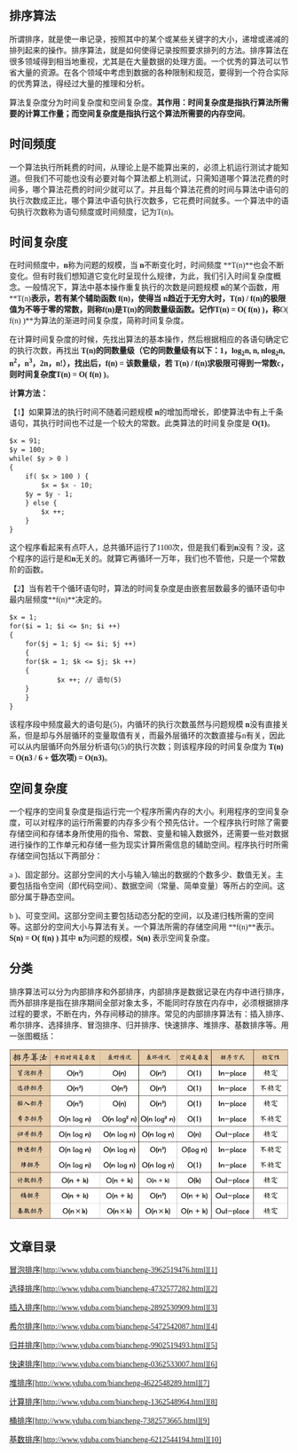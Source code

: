 ## 排序算法

<font face=黑体>

所谓排序，就是使一串记录，按照其中的某个或某些关键字的大小，递增或递减的排列起来的操作。排序算法，就是如何使得记录按照要求排列的方法。排序算法在很多领域得到相当地重视，尤其是在大量数据的处理方面。一个优秀的算法可以节省大量的资源。在各个领域中考虑到数据的各种限制和规范，要得到一个符合实际的优秀算法，得经过大量的推理和分析。

算法复杂度分为时间复杂度和空间复杂度。**其作用：时间复杂度是指执行算法所需要的计算工作量；而空间复杂度是指执行这个算法所需要的内存空间**。

## 时间频度

一个算法执行所耗费的时间，从理论上是不能算出来的，必须上机运行测试才能知道。但我们不可能也没有必要对每个算法都上机测试，只需知道哪个算法花费的时间多，哪个算法花费的时间少就可以了。并且每个算法花费的时间与算法中语句的执行次数成正比，哪个算法中语句执行次数多，它花费时间就多。一个算法中的语句执行次数称为语句频度或时间频度，记为T(n)。

## 时间复杂度

在时间频度中，**n**称为问题的规模，当 **n**不断变化时，时间频度 **T(n)**也会不断变化。但有时我们想知道它变化时呈现什么规律，为此，我们引入时间复杂度概念。一般情况下，算法中基本操作重复执行的次数是问题规模 **n**的某个函数，用 **T(n)**表示，若有某个辅助函数 **f(n)**，使得当 **n**趋近于无穷大时，**T(n) / f(n)**的极限值为不等于零的常数，则称**f(n)**是**T(n)**的同数量级函数。记作**T(n) = O( f(n) )**，称**O( f(n) )**为算法的渐进时间复杂度，简称时间复杂度。

在计算时间复杂度的时候，先找出算法的基本操作，然后根据相应的各语句确定它的执行次数，再找出 **T(n)**的同数量级（它的同数量级有以下：1，log<sub>2</sub>n, n, nlog<sub>2</sub>n, n<sup>2</sup>，n<sup>3</sup>，2n，n!），找出后，**f(n)** = 该数量级，若 **T(n) / f(n)**求极限可得到一常数**c**，则时间复杂度**T(n) = O( f(n) )**。

**计算方法：**

【1】如果算法的执行时间不随着问题规模 **n**的增加而增长，即使算法中有上千条语句，其执行时间也不过是一个较大的常数。此类算法的时间复杂度是 **O(1)**。

    $x = 91;
    $y = 100;
    while( $y > 0 )
    {
        if( $x > 100 ) {
            $x = $x - 10;
        $y = $y - 1;
        } else {
            $x ++;
        }
    }

这个程序看起来有点吓人，总共循环运行了1100次，但是我们看到**n**没有？没，这个程序的运行是和**n**无关的。就算它再循环一万年，我们也不管他，只是一个常数阶的函数。

【2】当有若干个循环语句时，算法的时间复杂度是由嵌套层数最多的循环语句中最内层频度**f(n)**决定的。

    $x = 1;
    for($i = 1; $i <= $n; $i ++)
    {
        for($j = 1; $j <= $i; $j ++)
        {
        for($k = 1; $k <= $j; $k ++)
        {
                $x ++; // 语句(5)
        }
        }
    }

该程序段中频度最大的语句是(5)，内循环的执行次数虽然与问题规模 **n**没有直接关系，但是却与外层循环的变量取值有关，而最外层循环的次数直接与n有关，因此可以从内层循环向外层分析语句(5)的执行次数；则该程序段的时间复杂度为 **T(n) = O(n3 / 6 + 低次项) = O(n3)**。

## 空间复杂度

一个程序的空间复杂度是指运行完一个程序所需内存的大小。利用程序的空间复杂度，可以对程序的运行所需要的内存多少有个预先估计。一个程序执行时除了需要存储空间和存储本身所使用的指令、常数、变量和输入数据外，还需要一些对数据进行操作的工作单元和存储一些为现实计算所需信息的辅助空间。程序执行时所需存储空间包括以下两部分：

a )、固定部分。这部分空间的大小与输入/输出的数据的个数多少、数值无关。主要包括指令空间（即代码空间）、数据空间（常量、简单变量）等所占的空间。这部分属于静态空间。

b )、可变空间。这部分空间主要包括动态分配的空间，以及递归栈所需的空间等。这部分的空间大小与算法有关。一个算法所需的存储空间用 **f(n)**表示。**S(n) = O( f(n) )** 其中 **n**为问题的规模，**S(n)** 表示空间复杂度。

## 分类

排序算法可以分为内部排序和外部排序，内部排序是数据记录在内存中进行排序，而外部排序是指在排序期间全部对象太多，不能同时存放在内存中，必须根据排序过程的要求，不断在内，外存间移动的排序。常见的内部排序算法有：插入排序、希尔排序、选择排序、冒泡排序、归并排序、快速排序、堆排序、基数排序等。用一张图概括：

![20170122083248_9.png][0]

## 文章目录

<font face=楷体>

[冒泡排序][1][http://www.yduba.com/biancheng-3962519476.html][1]

[选择排序][2][http://www.yduba.com/biancheng-4732577282.html][2]

[插入排序][3][http://www.yduba.com/biancheng-2892530909.html][3]

[希尔排序][4][http://www.yduba.com/biancheng-5472542087.html][4]

[归并排序][5][http://www.yduba.com/biancheng-9902519493.html][5]

[快速排序][6][http://www.yduba.com/biancheng-0362533007.html][6]

[堆排序][7][http://www.yduba.com/biancheng-4622548289.html][7]

[计算排序][8][http://www.yduba.com/biancheng-1362548964.html][8]

[桶排序][9][http://www.yduba.com/biancheng-7382573665.html][9]

[基数排序][10][http://www.yduba.com/biancheng-6212544194.html][10]

</font>
</font>

[0]: ./img/1485350382367553.png
[1]: http://www.yduba.com/biancheng-3962519476.html
[2]: http://www.yduba.com/biancheng-4732577282.html
[3]: http://www.yduba.com/biancheng-2892530909.html
[4]: http://www.yduba.com/biancheng-5472542087.html
[5]: http://www.yduba.com/biancheng-9902519493.html
[6]: http://www.yduba.com/biancheng-0362533007.html
[7]: http://www.yduba.com/biancheng-4622548289.html
[8]: http://www.yduba.com/biancheng-1362548964.html
[9]: http://www.yduba.com/biancheng-7382573665.html
[10]: http://www.yduba.com/biancheng-6212544194.html